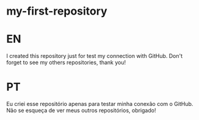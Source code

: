 # my-first-repository
# EN
I created this repository just for test my connection with GitHub. Don't forget to see my others repositories, thank you! 

# PT
Eu criei esse repositório apenas para testar minha conexão com o GitHub. Não se esqueça de ver meus outros repositórios, obrigado!
